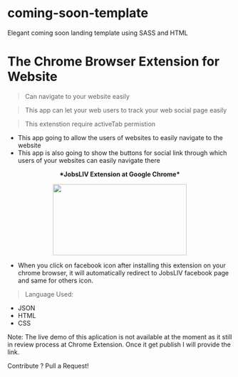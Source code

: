 # coming-soon-template 
Elegant coming soon landing template using SASS and HTML 


# The Chrome Browser Extension for Website 

> Can navigate to your website easily

> This app can let your web users to track your web social page easily 

> This extenstion require activeTab permistion 


- This app going to allow the users of websites to easily navigate to the website
- This app is also going to show the buttons for social link through which users of your websites can easily navigate there


<p align="center"> <b> *JobsLIV Extension at Google Chrome*</p> </b>

<p align="center">
  <img width="300" height="160" src="https://www.meghshyam.com/photos/CHROMEEXTENSTION.png">
</p> 

- When you click on facebook icon after installing this extension on your chrome browser, it will automatically redirect to JobsLIV facebook page and same for others icon. 

> Language Used: 

- JSON
- HTML 
- CSS  

Note: The live demo of this aplication is not available at the moment as it still in review process at Chrome Extension. Once it get publish I will provide the link.

Contribute ? Pull a Request! 


